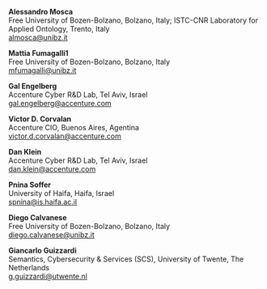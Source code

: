 **Alessandro Mosca**<br>
Free University of Bozen-Bolzano, Bolzano, Italy; ISTC-CNR Laboratory for Applied Ontology, Trento, Italy<br>
almosca@unibz.it<br>

**Mattia Fumagalli1**<br>
Free University of Bozen-Bolzano, Bolzano, Italy<br>
mfumagalli@unibz.it<br>

**Gal Engelberg**<br>
Accenture Cyber R&D Lab, Tel Aviv, Israel<br>
gal.engelberg@accenture.com<br>

**Victor D. Corvalan**<br>
Accenture CIO, Buenos Aires, Agentina<br>
victor.d.corvalan@accenture.com<br>

**Dan Klein**<br>
Accenture Cyber R&D Lab, Tel Aviv, Israel<br>
dan.klein@accenture.com<br>

**Pnina Soffer**<br>
University of Haifa, Haifa, Israel<br>
spnina@is.haifa.ac.il<br>

**Diego Calvanese**<br>
Free University of Bozen-Bolzano, Bolzano, Italy<br>
diego.calvanese@unibz.it<br>

**Giancarlo Guizzardi**<br>
Semantics, Cybersecurity & Services (SCS), University of Twente, The Netherlands<br>
g.guizzardi@utwente.nl<br>
